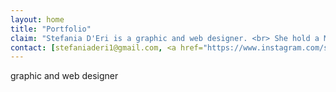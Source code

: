 ```yaml
---
layout: home
title: "Portfolio"
claim: "Stefania D'Eri is a graphic and web designer. <br> She hold a MA degree in Visual Communication at Iuav in Venice, and she works mainly with interfaces and digital tools.  "
contact: [stefaniaderi1@gmail.com, <a href="https://www.instagram.com/stefania_deri/">IG</a>, <a href="https://www.behance.net/stefaniaderi">behance.com</a>]
---
```



graphic and web designer 